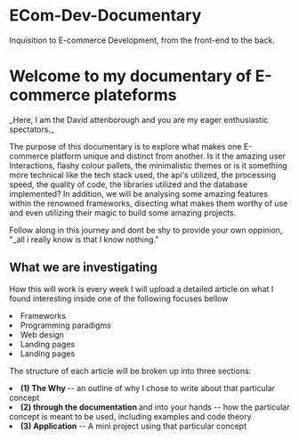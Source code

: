 # ECom-Dev-Documentary
Inquisition to E-commerce Development, from the front-end to the back.

<h1> Welcome to my documentary of E-commerce plateforms </h1>
_Here, I am the David attenborough and you are my eager enthusiastic spectators._


The purpose of this documentary is to explore what makes one E-commerce platform unique and distinct from another. Is it the amazing user Interactions, flashy colour pallets, the minimalistic themes or is it something more technical like the tech stack used, the api's utilized, the processing speed, the quality of code, the libraries utilized and the database implemented?
In addition, we will be analysing some amazing features within the renowned frameworks, disecting what makes them worthy of use and even utilizing their magic to build some amazing projects. 

Follow along in this journey and dont be shy to provide your own oppinion, "_all i really know is that I know nothing."


<h2> What we are investigating </h2>
  
 <p> How this will work is every week I will upload a detailed article on what I found interesting inside one of the following focuses bellow
  <li> Frameworks
  <li> Programming paradigms 
  <li> Web design
  <li> Landing pages
  <li> Landing pages 

  
The structure of each article will be broken up into three sections: 
<li> <strong> (1) The Why </strong> -- an outline of why I chose to write about that particular concept
<li> <strong>(2) through the documentation </strong>and into your hands -- how the particular concept is meant to be used, including examples and code theory
<li> <strong>(3) Application </strong>-- A mini project using that particular concept
